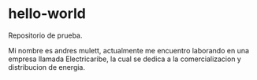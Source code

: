 # hello-world
Repositorio de prueba.

Mi nombre es andres mulett, actualmente me encuentro laborando en una empresa llamada Electricaribe, la cual se dedica a la comercializacion y distribucion de energia.
